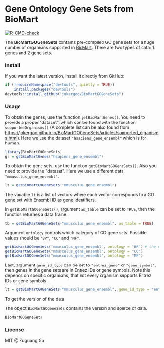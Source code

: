 # Gene Ontology Gene Sets from BioMart

[![R-CMD-check](https://github.com/jokergoo/BioMartGOGeneSets/workflows/R-CMD-check/badge.svg)](https://github.com/jokergoo/BioMartGOGeneSets/actions)

The **BioMartGOGeneSets** contains pre-compiled GO gene sets for a huge number of
organisms supported in [BioMart](https://www.ensembl.org/info/data/biomart/index.html).
There are two types of data: 1. genes and 2 gene sets.


### Install

If you want the latest version, install it directly from GitHub:

```r
if (!requireNamespace("devtools", quietly = TRUE))
    install.packages("devtools")
devtools::install_github("jokergoo/BioMartGOGeneSets")
```

### Usage


To obtain the genes, use the function `getBioMartGenes()`. You need to provide
a proper "dataset", which can be found with the function `supportedOrganisms()` (A complete list can
be also found from https://jokergoo.github.io/BioMartGOGeneSets/articles/supported_organisms.html). Here
we use the dataset `"hsapiens_gene_ensembl"` which is for human.

```r
library(BioMartGOGeneSets)
gr = getBioMartGenes("hsapiens_gene_ensembl")
```

To obtain the gene sets, use the function `getBioMartGOGeneSets()`. Also you need to provide
the "dataset". Here we use a different data `"mmusculus_gene_ensembl"`.

```r
lt = getBioMartGOGeneSets("mmusculus_gene_ensembl")
```

The variable `lt` is a list of vectors where each vector corresponds to a GO gene set with Ensembl
ID as gene identifiers.

In `getBioMartGOGeneSets()`, argument `as_table` can be set to `TRUE`, then the function returnes
a data frame.

```r
tb = getBioMartGOGeneSets("mmusculus_gene_ensembl", as_table = TRUE)
```

Argument `ontology` controls which category of GO gene sets. Possible values should be `"BP"`, `"CC"`
and `"MF"`.

```r
getBioMartGOGeneSets("mmusculus_gene_ensembl", ontology = "BP") # the default one
getBioMartGOGeneSets("mmusculus_gene_ensembl", ontology = "CC")
getBioMartGOGeneSets("mmusculus_gene_ensembl", ontology = "MF")
```

Last, argument `gene_id_type` can be set to `"entrez_gene"` or `"gene_symbol"`, then genes in the gene sets
are in Entrez IDs or gene symbols. Note this depends on specific organisms, that not every organism supports 
Entrez IDs or gene symbols.

```r
lt = getBioMartGOGeneSets("mmusculus_gene_ensembl", gene_id_type = "entrez_gene")
```

To get the version of the data

The object `BioMartGOGeneSets` contains the version and source of data.

```r
BioMartGOGeneSets
```



### License

MIT @ Zuguang Gu
